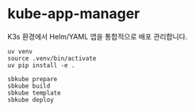 # kube-app-manager

K3s 환경에서 Helm/YAML 앱을 통합적으로 배포 관리합니다.


```
uv venv
source .venv/bin/activate
uv pip install -e .

sbkube prepare
sbkube build
sbkube template
sbkube deploy
```
